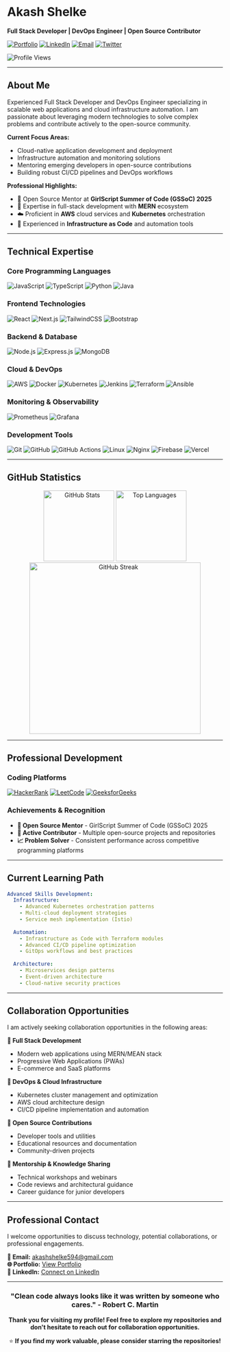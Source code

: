# Akash Shelke

**Full Stack Developer | DevOps Engineer | Open Source Contributor**

[![Portfolio](https://img.shields.io/badge/Portfolio-000000?style=for-the-badge&logo=vercel&logoColor=white)](https://portfolio-akashshelke07s-projects.vercel.app)
[![LinkedIn](https://img.shields.io/badge/LinkedIn-0077B5?style=for-the-badge&logo=linkedin&logoColor=white)](https://in.linkedin.com/in/akash-shelke-5b1520259/)
[![Email](https://img.shields.io/badge/Email-D14836?style=for-the-badge&logo=gmail&logoColor=white)](mailto:akashshelke594@gmail.com)
[![Twitter](https://img.shields.io/badge/Twitter-1DA1F2?style=for-the-badge&logo=twitter&logoColor=white)](https://x.com/akashshelke07)

![Profile Views](https://komarev.com/ghpvc/?username=akashshelke07&label=Profile%20views&color=0e75b6&style=flat)

---

## About Me

Experienced Full Stack Developer and DevOps Engineer specializing in scalable web applications and cloud infrastructure automation. I am passionate about leveraging modern technologies to solve complex problems and contribute actively to the open-source community.

**Current Focus Areas:**
- Cloud-native application development and deployment
- Infrastructure automation and monitoring solutions
- Mentoring emerging developers in open-source contributions
- Building robust CI/CD pipelines and DevOps workflows

**Professional Highlights:**
- 🎯 Open Source Mentor at **GirlScript Summer of Code (GSSoC) 2025**
- 🚀 Expertise in full-stack development with **MERN** ecosystem
- ☁️ Proficient in **AWS** cloud services and **Kubernetes** orchestration
- 🔧 Experienced in **Infrastructure as Code** and automation tools

---

## Technical Expertise

### **Core Programming Languages**
![JavaScript](https://img.shields.io/badge/JavaScript-F7DF1E?style=for-the-badge&logo=javascript&logoColor=black)
![TypeScript](https://img.shields.io/badge/TypeScript-007ACC?style=for-the-badge&logo=typescript&logoColor=white)
![Python](https://img.shields.io/badge/Python-3776AB?style=for-the-badge&logo=python&logoColor=white)
![Java](https://img.shields.io/badge/Java-ED8B00?style=for-the-badge&logo=openjdk&logoColor=white)

### **Frontend Technologies**
![React](https://img.shields.io/badge/React-20232A?style=for-the-badge&logo=react&logoColor=61DAFB)
![Next.js](https://img.shields.io/badge/Next.js-000000?style=for-the-badge&logo=next.js&logoColor=white)
![TailwindCSS](https://img.shields.io/badge/Tailwind_CSS-38B2AC?style=for-the-badge&logo=tailwind-css&logoColor=white)
![Bootstrap](https://img.shields.io/badge/Bootstrap-563D7C?style=for-the-badge&logo=bootstrap&logoColor=white)

### **Backend & Database**
![Node.js](https://img.shields.io/badge/Node.js-43853D?style=for-the-badge&logo=node.js&logoColor=white)
![Express.js](https://img.shields.io/badge/Express.js-404D59?style=for-the-badge&logo=express&logoColor=white)
![MongoDB](https://img.shields.io/badge/MongoDB-4EA94B?style=for-the-badge&logo=mongodb&logoColor=white)

### **Cloud & DevOps**
![AWS](https://img.shields.io/badge/Amazon_AWS-232F3E?style=for-the-badge&logo=amazon-aws&logoColor=white)
![Docker](https://img.shields.io/badge/Docker-2496ED?style=for-the-badge&logo=docker&logoColor=white)
![Kubernetes](https://img.shields.io/badge/Kubernetes-326CE5?style=for-the-badge&logo=kubernetes&logoColor=white)
![Jenkins](https://img.shields.io/badge/Jenkins-D24939?style=for-the-badge&logo=jenkins&logoColor=white)
![Terraform](https://img.shields.io/badge/Terraform-623CE4?style=for-the-badge&logo=terraform&logoColor=white)
![Ansible](https://img.shields.io/badge/Ansible-EE0000?style=for-the-badge&logo=ansible&logoColor=white)

### **Monitoring & Observability**
![Prometheus](https://img.shields.io/badge/Prometheus-E6522C?style=for-the-badge&logo=prometheus&logoColor=white)
![Grafana](https://img.shields.io/badge/Grafana-F46800?style=for-the-badge&logo=grafana&logoColor=white)

### **Development Tools**
![Git](https://img.shields.io/badge/Git-F05032?style=for-the-badge&logo=git&logoColor=white)
![GitHub](https://img.shields.io/badge/GitHub-100000?style=for-the-badge&logo=github&logoColor=white)
![GitHub Actions](https://img.shields.io/badge/GitHub_Actions-2088FF?style=for-the-badge&logo=github-actions&logoColor=white)
![Linux](https://img.shields.io/badge/Linux-FCC624?style=for-the-badge&logo=linux&logoColor=black)
![Nginx](https://img.shields.io/badge/Nginx-009639?style=for-the-badge&logo=nginx&logoColor=white)
![Firebase](https://img.shields.io/badge/Firebase-039BE5?style=for-the-badge&logo=firebase&logoColor=white)
![Vercel](https://img.shields.io/badge/Vercel-000000?style=for-the-badge&logo=vercel&logoColor=white)

---

## GitHub Statistics

<div align="center">
  <img src="https://github-readme-stats.vercel.app/api?username=akashshelke07&show_icons=true&theme=tokyonight&hide_border=true&count_private=true" alt="GitHub Stats" height="165">
  <img src="https://github-readme-stats.vercel.app/api/top-langs/?username=akashshelke07&layout=compact&theme=tokyonight&hide_border=true" alt="Top Languages" height="165">
</div>

<div align="center">
  <img src="https://github-readme-streak-stats.herokuapp.com/?user=akashshelke07&theme=tokyonight&hide_border=true" alt="GitHub Streak" width="400">
</div>

---

## Professional Development

### **Coding Platforms**
[![HackerRank](https://img.shields.io/badge/HackerRank-2EC866?style=for-the-badge&logo=hackerrank&logoColor=white)](https://www.hackerrank.com/profile/akashshelke594)
[![LeetCode](https://img.shields.io/badge/LeetCode-FFA116?style=for-the-badge&logo=leetcode&logoColor=black)](https://leetcode.com/skyler_0777/)
[![GeeksforGeeks](https://img.shields.io/badge/GeeksforGeeks-298D46?style=for-the-badge&logo=geeksforgeeks&logoColor=white)](https://www.geeksforgeeks.org/user/akash07shelke/)

### **Achievements & Recognition**
- **🥇 Open Source Mentor** - GirlScript Summer of Code (GSSoC) 2025
- **🌟 Active Contributor** - Multiple open-source projects and repositories
- **📈 Problem Solver** - Consistent performance across competitive programming platforms

---

## Current Learning Path

```yaml
Advanced Skills Development:
  Infrastructure:
    - Advanced Kubernetes orchestration patterns
    - Multi-cloud deployment strategies
    - Service mesh implementation (Istio)
    
  Automation:
    - Infrastructure as Code with Terraform modules
    - Advanced CI/CD pipeline optimization
    - GitOps workflows and best practices
    
  Architecture:
    - Microservices design patterns
    - Event-driven architecture
    - Cloud-native security practices
```

---

## Collaboration Opportunities

I am actively seeking collaboration opportunities in the following areas:

**🔹 Full Stack Development**
- Modern web applications using MERN/MEAN stack
- Progressive Web Applications (PWAs)
- E-commerce and SaaS platforms

**🔹 DevOps & Cloud Infrastructure**
- Kubernetes cluster management and optimization
- AWS cloud architecture design
- CI/CD pipeline implementation and automation

**🔹 Open Source Contributions**
- Developer tools and utilities
- Educational resources and documentation
- Community-driven projects

**🔹 Mentorship & Knowledge Sharing**
- Technical workshops and webinars
- Code reviews and architectural guidance
- Career guidance for junior developers

---

## Professional Contact

I welcome opportunities to discuss technology, potential collaborations, or professional engagements.

**📧 Email:** [akashshelke594@gmail.com](mailto:akashshelke594@gmail.com)  
**🌐 Portfolio:** [View Portfolio](https://x-blush-two.vercel.app/)  
**💼 LinkedIn:** [Connect on LinkedIn](https://in.linkedin.com/in/akash-shelke-5b1520259/)

---

<div align="center">
  
### "Clean code always looks like it was written by someone who cares." - Robert C. Martin

**Thank you for visiting my profile! Feel free to explore my repositories and don't hesitate to reach out for collaboration opportunities.**

⭐ **If you find my work valuable, please consider starring the repositories!**

</div>
